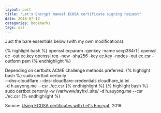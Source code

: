 ```yaml
---
layout: post
title: "Let's Encrypt manual ECDSA certificate signing request"
date: 2018-07-13 
categories: bookmarks
tags: ssl
---
```


Just the bare essentials below (with my own modifications):

{% highlight bash %}
openssl ecparam -genkey -name secp384r1 | openssl ec -out ec.key
openssl req -new -sha256 -key ec.key -nodes -out ec.csr -outform pem
{% endhighlight %}

Depending on certbots ACME challenge methods preferred:
{% highlight bash %}
sudo certbot certonly \
	--dns-cloudflare --dns-cloudflare-credentials cloudflare_id.ini \
	-d h.auyong.me --csr ./ec.csr
{% endhighlight %}
{% highlight bash %}
sudo certbot certonly -w /var/www/ayhx/_site/ -d h.auyong.me --csr ./ec.csr
{% endhighlight %}

Source: [Using ECDSA certificates with Let's Encrypt](https://www.ericlight.com/using-ecdsa-certificates-with-lets-encrypt), 2016


